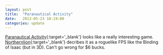```yaml
---
layout: post
title:  "Paranautical Activity"
date:   2013-05-23 10:19:00
categories: update
---
```


[Paranautical Activity](http://www.desura.com/games/paranautical-activity){:target='_blank'} looks like a really interesting game. [Northernlion](http://www.youtube.com/watch?v=eMAA0GeTsoA&feature=youtu.be&a){:target='_blank'} decribes it as a roguelike FPS like the Binding of Isaac (but in 3D). Can't go wrong for $6 bucks.